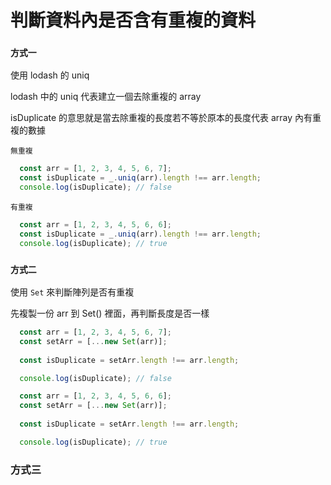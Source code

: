# 判斷資料內是否含有重複的資料

### `方式一`

使用 lodash 的 uniq

lodash 中的 uniq 代表建立一個去除重複的 array

isDuplicate 的意思就是當去除重複的長度若不等於原本的長度代表 array 內有重複的數據

`無重複`

```ts
  const arr = [1, 2, 3, 4, 5, 6, 7];
  const isDuplicate = _.uniq(arr).length !== arr.length;
  console.log(isDuplicate); // false
```

`有重複`
```ts
  const arr = [1, 2, 3, 4, 5, 6, 6];
  const isDuplicate = _.uniq(arr).length !== arr.length;
  console.log(isDuplicate); // true
```

### `方式二`

使用 `Set` 來判斷陣列是否有重複

先複製一份 arr 到 Set() 裡面，再判斷長度是否一樣
```ts
  const arr = [1, 2, 3, 4, 5, 6, 7];
  const setArr = [...new Set(arr)];
  
  const isDuplicate = setArr.length !== arr.length;

  console.log(isDuplicate); // false
```

```ts
  const arr = [1, 2, 3, 4, 5, 6, 6];
  const setArr = [...new Set(arr)];
  
  const isDuplicate = setArr.length !== arr.length;

  console.log(isDuplicate); // true
```

### 方式三
